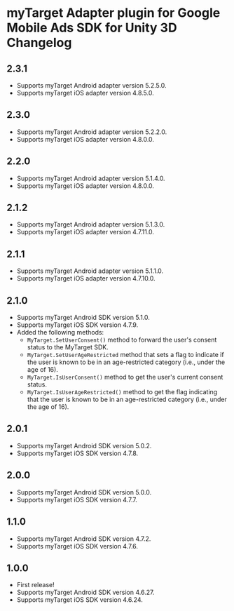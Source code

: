# myTarget Adapter plugin for Google Mobile Ads SDK for Unity 3D Changelog

## 2.3.1
- Supports myTarget Android adapter version 5.2.5.0.
- Supports myTarget iOS adapter version 4.8.5.0.

## 2.3.0
- Supports myTarget Android adapter version 5.2.2.0.
- Supports myTarget iOS adapter version 4.8.0.0.

## 2.2.0
- Supports myTarget Android adapter version 5.1.4.0.
- Supports myTarget iOS adapter version 4.8.0.0.

## 2.1.2
- Supports myTarget Android adapter version 5.1.3.0.
- Supports myTarget iOS adapter version 4.7.11.0.

## 2.1.1
- Supports myTarget Android adapter version 5.1.1.0.
- Supports myTarget iOS adapter version 4.7.10.0.

## 2.1.0
- Supports myTarget Android SDK version 5.1.0.
- Supports myTarget iOS SDK version 4.7.9.
- Added the following methods:
  * `MyTarget.SetUserConsent()` method to forward the user's consent status to the MyTarget SDK.
  * `MyTarget.SetUserAgeRestricted` method that sets a flag to indicate if the user is known to be in an age-restricted category (i.e., under the age of 16).
  * `MyTarget.IsUserConsent()` method to get the user's current consent status.
  * `MyTarget.IsUserAgeRestricted()` method to get the flag indicating that the user is known to be in an age-restricted category (i.e., under the age of 16).

## 2.0.1
- Supports myTarget Android SDK version 5.0.2.
- Supports myTarget iOS SDK version 4.7.8.

## 2.0.0
- Supports myTarget Android SDK version 5.0.0.
- Supports myTarget iOS SDK version 4.7.7.

## 1.1.0
- Supports myTarget Android SDK version 4.7.2.
- Supports myTarget iOS SDK version 4.7.6.

## 1.0.0
- First release!
- Supports myTarget Android SDK version 4.6.27.
- Supports myTarget iOS SDK version 4.6.24.
